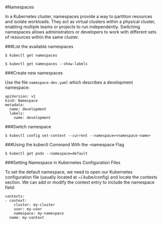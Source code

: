 #Namespaces

In a Kubernetes cluster, namespaces provide a way to partition resources and isolate workloads. They act as virtual clusters within a physical cluster, enabling multiple teams or projects to run independently. Switching namespaces allows administrators or developers to work with different sets of resources within the same cluster.

###List the available namespaces

```
$ kubectl get namespaces
```

```
$ kubectl get namespaces --show-labels
```

###Create new namespaces

Use the file `namespace-dev.yaml` which describes a development namespace:

```
apiVersion: v1
kind: Namespace
metadata:
  name: development
  labels:
    name: development
```

###Switch namespace
```
$ kubectl config set-context --current --namespace=<namespace-name>
```

###Using the kubectl Command With the –namespace Flag

```
$ kubectl get pods --namespace=default
```

###Setting Namespace in Kubernetes Configuration Files

To set the default namespace, we need to open our Kubernetes configuration file (usually located at ~/.kube/config) and locate the contexts section. We can add or modify the context entry to include the namespace field:

```
contexts:
- context:
    cluster: my-cluster
    user: my-user
    namespace: my-namespace
  name: my-context
```